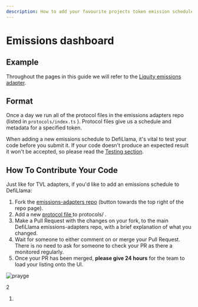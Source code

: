 ```yaml
---
description: How to add your favourite projects token emission schedules to DefiLlama
---
```


# Emissions dashboard

## **Example**

Throughout the pages in this guide we will refer to the [Liquity emissions adapter](https://github.com/DefiLlama/emissions-adapters/blob/master/protocols/liquity.ts).

## **Format**

Once a day we run all of the protocol files in the emissions adapters repo (listed in `protocols/index.ts` ). Protocol files give us a schedule and metadata for a specified token.

When adding a new emissions schedule to DefiLlama, it's vital to test your code before you submit it. If your code doesn't produce an expected result it won't be accepted, so please read the [Testing section](testing.md).



## How To Contribute Your Code

Just like for TVL adapters, if you'd like to add an emissions schedule to DefiLlama:

1. Fork the [emissions-adapters repo](https://github.com/DefiLlama/emissions-adapters) (button towards the top right of the repo page).
2. Add a new [protocol file ](protocol-files.md)to protocols/ .
3. Make a Pull Request with the changes on your fork, to the main DefiLlama emissions-adapters repo, with a brief explanation of what you changed.
4. Wait for someone to either comment on or merge your Pull Request. There is no need to ask for someone to check your PR as there a monitored regularly.
5. Once your PR has been merged, **please give 24 hours** for the team to load your listing onto the UI.

![prayge](https://cdn.discordapp.com/emojis/1011049613186318376.webp?size=48\&quality=lossless)

2

1.
